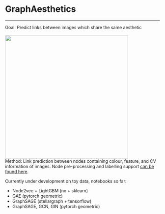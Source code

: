 # GraphAesthetics
---
Goal: Predict links between images which share the same aesthetic <br />
 <br /> <img src="https://github.com/kokostino/GraphAesthetics/blob/main/bsp.png" width="400" /><br />
Method: Link prediction between nodes containing colour, feature, and CV information of images. Node pre-processing and labelling support [can be found here](https://github.com/kokostino/GraphAesthetics-PreProcessing).

Currently under development on toy data, notebooks so far:

- Node2vec + LightGBM (nx + sklearn)
- GAE (pytorch geometric)
- GraphSAGE (stellargraph + tensorflow)
- GraphSAGE, GCN, GIN (pytorch geometric)
